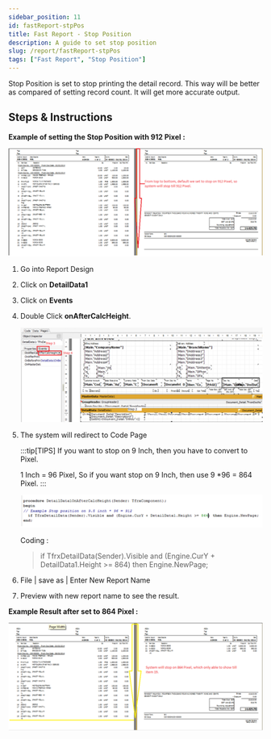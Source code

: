 ```yaml
---
sidebar_position: 11
id: fastReport-stpPos
title: Fast Report - Stop Position
description: A guide to set stop position
slug: /report/fastReport-stpPos
tags: ["Fast Report", "Stop Position"]
---
```


Stop Position is set to stop printing the detail record. This way will be better as compared of setting record count. It will get more accurate output.

## Steps & Instructions

**Example of setting the Stop Position with 912 Pixel :**

![1](../../static/img/report/fastReport-stpPos/1.png)

1. Go into Report Design

2. Click on **DetailData1**

3. Click on **Events**

4. Double Click **onAfterCalcHeight**.

   ![2](../../static/img/report/fastReport-stpPos/2.png)

5. The system will redirect to Code Page

   :::tip[TIPS]
   If you want to stop on 9 Inch, then you have to convert to Pixel.

   1 Inch = 96 Pixel, So if you want stop on 9 Inch, then use 9 *96 = 864 Pixel.
   :::

   ![3](../../static/img/report/fastReport-stpPos/3.png)

   Coding :

   > if TfrxDetailData(Sender).Visible and (Engine.CurY + DetailData1.Height >= 864) then Engine.NewPage;

6. File | save as | Enter New Report Name

7. Preview with new report name to see the result.

**Example Result after set to 864 Pixel :**

![4](../../static/img/report/fastReport-stpPos/4.png)

